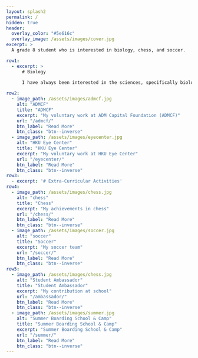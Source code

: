```yaml
---
layout: splash2
permalink: /
hidden: true
header:
  overlay_color: "#5e616c"
  overlay_image: /assets/images/cover.jpg
excerpt: >
  A grade 8 student who is interested in biology, chess, and soccer.

row1: 
  - excerpt: >
      # Biology
    
      I have always been interested in the sciences, specifically biology. I thought I liked everything about biology but it wasn’t until...

row2:
  - image_path: /assets/images/admcf.jpg
    alt: "ADMCF"
    title: "ADMCF"
    excerpt: "My voluntary work at ADM Capital Foundation (ADMCF)"
    url: "/admcf/"
    btn_label: "Read More"
    btn_class: "btn--inverse"
  - image_path: /assets/images/eyecenter.jpg
    alt: "HKU Eye Center"
    title: "HKU Eye Center"
    excerpt: "My voluntary work at HKU Eye Center"
    url: "/eyecenter/"
    btn_label: "Read More"
    btn_class: "btn--inverse"
row3: 
  - excerpt: '# Extra-Curricular Activities' 
row4:
  - image_path: /assets/images/chess.jpg
    alt: "chess"
    title: "Chess"
    excerpt: "My achievements in chess"
    url: "/chess/"
    btn_label: "Read More"
    btn_class: "btn--inverse"
  - image_path: /assets/images/soccer.jpg
    alt: "soccer"
    title: "Soccer"
    excerpt: "My soccer team"
    url: "/soccer/"
    btn_label: "Read More"
    btn_class: "btn--inverse"
row5:
  - image_path: /assets/images/chess.jpg
    alt: "Student Ambassador"
    title: "Student Ambassador"
    excerpt: "My contribution at school"
    url: "/ambassador/"
    btn_label: "Read More"
    btn_class: "btn--inverse"
  - image_path: /assets/images/summer.jpg
    alt: "Summer Boarding School & Camp"
    title: "Summer Boarding School & Camp"
    excerpt: "Summer Boarding School & Camp"
    url: "/summer/"
    btn_label: "Read More"
    btn_class: "btn--inverse"
---
```


